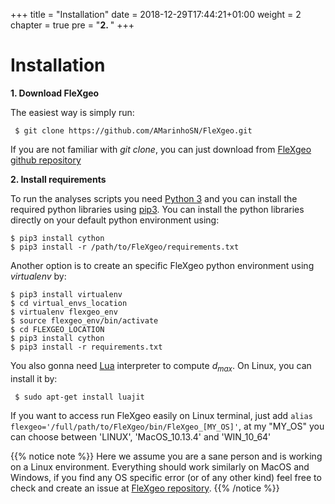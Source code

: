 +++
title = "Installation"
date = 2018-12-29T17:44:21+01:00
weight = 2
chapter = true
pre = "<b>2. </b>"
+++

# Installation

**1. Download FleXgeo**

  The easiest way is simply run:

```{bash}
 $ git clone https://github.com/AMarinhoSN/FleXgeo.git
 ```

If you are not familiar with *git clone*, you can just download from [FleXgeo github repository](https://github.com/AMarinhoSN/FleXgeo)


**2. Install requirements**

To run the analyses scripts you need [Python 3](https://www.python.org/download/releases/3.0/) and you can install the required python libraries using [pip3](https://pip.pypa.io/en/stable/installing/). You can install the python libraries directly on your default python environment using:

```{bash}
$ pip3 install cython
$ pip3 install -r /path/to/FleXgeo/requirements.txt  
```
  Another option is to create an specific FleXgeo python environment using *virtualenv* by:

```{bash}
$ pip3 install virtualenv
$ cd virtual_envs_location
$ virtualenv flexgeo_env
$ source flexgeo_env/bin/activate
$ cd FLEXGEO_LOCATION
$ pip3 install cython
$ pip3 install -r requirements.txt
```

You also gonna need [Lua](https://www.lua.org/start.html) interpreter to compute $d_{max}$. On Linux, you can install it by:

```{bash}
 $ sudo apt-get install luajit
```

If you want to access run FleXgeo easily on Linux terminal, just add `alias flexgeo='/full/path/to/FleXgeo/bin/FleXgeo_[MY_OS]'`, at my "MY_OS" you can choose between 'LINUX', 'MacOS_10.13.4' and 'WIN_10_64'

{{% notice note %}}
Here we assume you are a sane person and is working on a Linux environment. Everything should work similarly on MacOS and Windows, if you find any OS specific error (or of any other kind) feel free to check and create an issue at [FleXgeo repository](https://github.com/AMarinhoSN/FleXgeo/issues).
{{% /notice %}}
